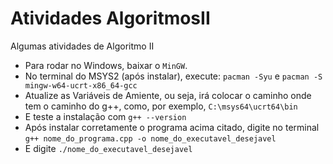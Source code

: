 # Atividades AlgoritmosII

Algumas atividades de Algoritmo II

* Para rodar no Windows, baixar o `MinGW`. <br>
* No terminal do MSYS2 (após instalar), execute: `pacman -Syu` e `pacman -S mingw-w64-ucrt-x86_64-gcc` <br>
* Atualize as Variáveis de Amiente, ou seja, irá colocar o caminho onde tem o caminho do g++, como, por exemplo, `C:\msys64\ucrt64\bin` <br>
* E teste a instalação com `g++ --version` <br>
* Após instalar corretamente o programa acima citado, digite no terminal `g++ nome_do_programa.cpp -o nome_do_executavel_desejavel`<br>
* E digite `./nome_do_executavel_desejavel`